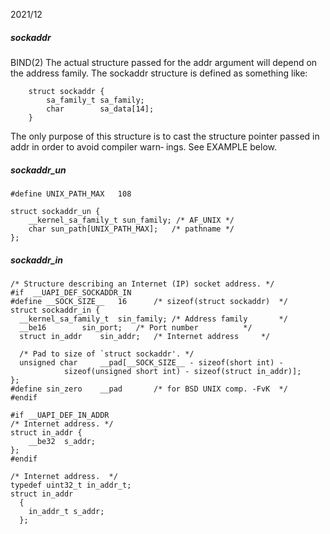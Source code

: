 2021/12 


##### sockaddr

BIND(2)
The  actual  structure  passed  for  the  addr  argument will depend on the address family.  The sockaddr structure is
defined as something like:
```
    struct sockaddr {
        sa_family_t sa_family;
        char        sa_data[14];
    }
```
The only purpose of this structure is to cast the structure pointer passed in addr in order to  avoid  compiler  warn‐
ings.  See EXAMPLE below.

##### sockaddr_un
```
#define UNIX_PATH_MAX	108

struct sockaddr_un {
	__kernel_sa_family_t sun_family; /* AF_UNIX */
	char sun_path[UNIX_PATH_MAX];	/* pathname */
};
```

##### sockaddr_in
```
/* Structure describing an Internet (IP) socket address. */
#if  __UAPI_DEF_SOCKADDR_IN
#define __SOCK_SIZE__	16		/* sizeof(struct sockaddr)	*/
struct sockaddr_in {
  __kernel_sa_family_t	sin_family;	/* Address family		*/
  __be16		sin_port;	/* Port number			*/
  struct in_addr	sin_addr;	/* Internet address		*/

  /* Pad to size of `struct sockaddr'. */
  unsigned char		__pad[__SOCK_SIZE__ - sizeof(short int) -
			sizeof(unsigned short int) - sizeof(struct in_addr)];
};
#define sin_zero	__pad		/* for BSD UNIX comp. -FvK	*/
#endif

#if __UAPI_DEF_IN_ADDR
/* Internet address. */
struct in_addr {
	__be32	s_addr;
};
#endif

/* Internet address.  */
typedef uint32_t in_addr_t;
struct in_addr
  {
    in_addr_t s_addr;
  };
```
